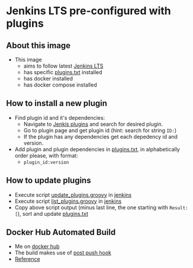 # Jenkins LTS pre-configured with plugins

## About this image
* This image 
    * aims to follow latest [Jenkins LTS ](https://jenkins.io/changelog-stable/)
    * has specific [plugins.txt](./plugins.txt) installed
    * has docker installed
    * has docker compose installed

## How to install a new plugin
* Find plugin id and it's dependencies:
    * Navigate to [Jenkis plugins](https://plugins.jenkins.io/) and search for desired plugin.
    * Go to plugin page and get plugin id (hint: search for string `ID:`)
    * If the plugin has any dependencies get each depedency id and version.
* Add plugin and plugin dependencies in [plugins.txt](./plugins.txt), in alphabetically order please, with format:
    * `plugin_id:version`

## How to update plugins
* Execute script [update_plugins.groovy](tools/update_plugins.groovy) in [jenkins](http://jenkins.example.org/script)
* Execute script [list_plugins.groovy](tools/list_plugins.groovy) in [jenkins](http://jenkins.example.org/script)
* Copy above script output (minus last line, the one starting with `Result: [`), sort and update [plugins.txt](plugins.txt)

## Docker Hub Automated Build
* Me on [docker hub](https://hub.docker.com/r/shoepping/jenkins-custom/)
* The build makes use of [post push hook](hooks/post_push)
* [Reference](https://docs.docker.com/docker-cloud/builds/advanced/)
